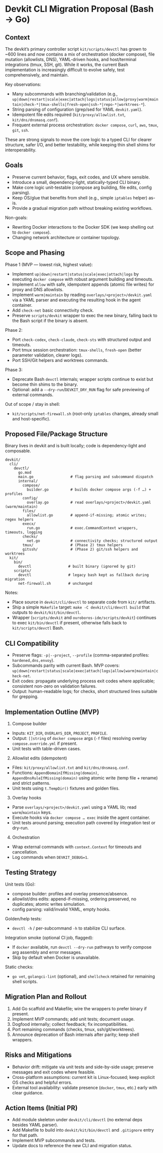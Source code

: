 # Devkit CLI Migration Proposal (Bash → Go)

## Context

The devkit’s primary controller script `kit/scripts/devctl` has grown to ~600 lines and now contains a mix of orchestration (docker compose), file mutation (allowlists, DNS), YAML-driven hooks, and host/terminal integrations (tmux, SSH, git). While it works, the current Bash implementation is increasingly difficult to evolve safely, test comprehensively, and maintain.

Key observations:
- Many subcommands with branching/validation (e.g., `up|down|restart|scale|exec|attach|logs|status|allow|proxy|warm|maintain|check-*|tmux-shells|fresh-open|ssh-*|repo-*|worktrees-*`).
- String parsing of configuration (grep/sed for YAML `devkit.yaml`).
- Idempotent file edits required (`kit/proxy/allowlist.txt`, `kit/dns/dnsmasq.conf`).
- Frequent external process orchestration: `docker compose`, `curl`, `aws`, `tmux`, `git`, `ssh`.

These are strong signals to move the core logic to a typed CLI for clearer structure, safer I/O, and better testability, while keeping thin shell shims for interoperability.

## Goals

- Preserve current behavior, flags, exit codes, and UX where sensible.
- Introduce a small, dependency-light, statically-typed CLI binary.
- Make core logic unit-testable (compose arg building, file edits, config parsing).
- Keep OS/glue that benefits from shell (e.g., simple `iptables` helper) as-is.
- Provide a gradual migration path without breaking existing workflows.

Non-goals:
- Rewriting Docker interactions to the Docker SDK (we keep shelling out to `docker compose`).
- Changing network architecture or container topology.

## Scope and Phasing

Phase 1 (MVP — lowest risk, highest value):
- Implement `up|down|restart|status|scale|exec|attach|logs` by executing `docker compose` with robust argument building and timeouts.
- Implement `allow` with safe, idempotent appends (atomic file writes) for proxy and DNS allowlists.
- Implement `warm|maintain` by reading `overlays/<project>/devkit.yaml` via a YAML parser and executing the resulting hook in the agent container.
- Add `check-net` basic connectivity check.
- Preserve `scripts/devkit` wrapper to exec the new binary, falling back to the Bash script if the binary is absent.

Phase 2:
- Port `check-codex`, `check-claude`, `check-sts` with structured output and timeouts.
- Port tmux session orchestration: `tmux-shells`, `fresh-open` (better parameter validation, clearer logs).
- Port SSH/Git helpers and worktrees commands.

Phase 3:
- Deprecate Bash `devctl` internals; wrapper scripts continue to exist but become thin shims to the binary.
- Optional: add a `--dry-run`/`DEVKIT_DRY_RUN` flag for safe previewing of external commands.

Out of scope / stay in shell:
- `kit/scripts/net-firewall.sh` (root-only `iptables` changes, already small and host-specific).

## Proposed File/Package Structure

Binary lives in devkit and is built locally; code is dependency-light and composable.

```
devkit/
  cli/
    devctl/
      go.mod
      main.go                 # flag parsing and subcommand dispatch
      internal/
        compose/
          builder.go          # builds docker compose args (-f …) + profiles
        config/
          overlay.go          # read overlays/<project>/devkit.yaml (warm/maintain)
        files/
          allowlist.go        # append-if-missing; atomic writes; regex helpers
        execx/
          run.go              # exec.CommandContext wrappers, timeouts, logging
        checks/
          net.go              # connectivity checks; structured output
        tmux/                 # (Phase 2) tmux helpers
        gitssh/               # (Phase 2) git/ssh helpers and worktrees
  kit/
    bin/
      devctl                 # built binary (ignored by git)
    scripts/
      devctl                 # legacy bash kept as fallback during migration
      net-firewall.sh        # unchanged
```

Notes:
- Place source in `devkit/cli/devctl` to separate code from `kit/` artifacts.
- Ship a simple `Makefile` target: `make -C devkit/cli/devctl build` that outputs to `devkit/kit/bin/devctl`.
- Wrapper (`scripts/devkit` and `ouroboros-ide/scripts/devkit`) continues to exec `kit/bin/devctl` if present, otherwise falls back to `kit/scripts/devctl` Bash.

## CLI Compatibility

- Preserve flags: `-p|--project`, `--profile` (comma-separated profiles: `hardened,dns,envoy`).
- Subcommands parity with current Bash. MVP covers: `up|down|restart|status|scale|exec|attach|logs|allow|warm|maintain|check-net`.
- Exit codes: propagate underlying process exit codes where applicable; consistent non-zero on validation failures.
- Output: human-readable logs; for checks, short structured lines suitable for grepping.

## Implementation Outline (MVP)

1) Compose builder
- Inputs: `KIT_DIR`, `OVERLAYS_DIR`, `PROJECT`, `PROFILE`.
- Output: `[]string` of `docker compose` args (`-f` files) resolving overlay `compose.override.yml` if present.
- Unit tests with table-driven cases.

2) Allowlist edits (idempotent)
- Files: `kit/proxy/allowlist.txt` and `kit/dns/dnsmasq.conf`.
- Functions: `AppendDomainIfMissing(domain)`, `AppendDnsRuleIfMissing(domain)` using atomic write (temp file + rename) and strict patterns.
- Unit tests using `t.TempDir()` fixtures and golden files.

3) Overlay hooks
- Parse `overlays/<project>/devkit.yaml` using a YAML lib; read `warm`/`maintain` keys.
- Execute hooks via `docker compose … exec` inside the agent container.
- Unit tests around parsing; execution path covered by integration test or dry-run.

4) Orchestration
- Wrap external commands with `context.Context` for timeouts and cancellation.
- Log commands when `DEVKIT_DEBUG=1`.

## Testing Strategy

Unit tests (Go):
- compose builder: profiles and overlay presence/absence.
- allowlist/dns edits: append-if-missing, ordering preserved, no duplicates; atomic writes simulation.
- config parsing: valid/invalid YAML, empty hooks.

Golden/help tests:
- `devctl -h` / per-subcommand `-h` to stabilize CLI surface.

Integration smoke (optional CI job, flagged):
- If `docker` available, run `devctl --dry-run` pathways to verify compose arg assembly and error messages.
- Skip by default when Docker is unavailable.

Static checks:
- `go vet`, `golangci-lint` (optional), and `shellcheck` retained for remaining shell scripts.

## Migration Plan and Rollout

1) Add Go scaffold and Makefile; wire the wrappers to prefer binary if present.
2) Implement MVP commands; add unit tests; document usage.
3) Dogfood internally; collect feedback; fix incompatibilities.
4) Port remaining commands (checks, tmux, ssh/git/worktrees).
5) Announce deprecation of Bash internals after parity; keep shell wrappers.

## Risks and Mitigations

- Behavior drift: mitigate via unit tests and side-by-side usage; preserve messages and exit codes where feasible.
- Cross-platform assumptions: current kit is Linux-focused; keep explicit OS checks and helpful errors.
- External tool availability: validate presence (`docker`, `tmux`, etc.) early with clear guidance.

## Action Items (Initial PR)

- Add module skeleton under `devkit/cli/devctl` (no external deps besides YAML parser).
- Add Makefile to build into `devkit/kit/bin/devctl` and `.gitignore` entry for that path.
- Implement MVP subcommands and tests.
- Update docs to reference the new CLI and migration status.

